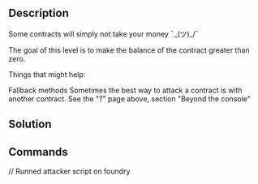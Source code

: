 ## Description

Some contracts will simply not take your money ¯\_(ツ)_/¯

The goal of this level is to make the balance of the contract greater than zero.

  Things that might help:

Fallback methods
Sometimes the best way to attack a contract is with another contract.
See the "?" page above, section "Beyond the console"

## Solution



## Commands



// Runned attacker script on foundry 


